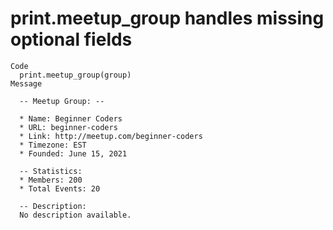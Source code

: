 # print.meetup_group handles missing optional fields

    Code
      print.meetup_group(group)
    Message
      
      -- Meetup Group: --
      
      * Name: Beginner Coders
      * URL: beginner-coders
      * Link: http://meetup.com/beginner-coders
      * Timezone: EST
      * Founded: June 15, 2021
      
      -- Statistics: 
      * Members: 200
      * Total Events: 20
      
      -- Description: 
      No description available.


